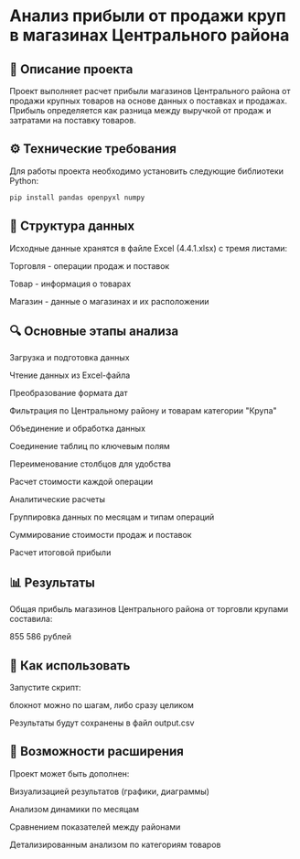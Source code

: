 # Анализ прибыли от продажи круп в магазинах Центрального района

## 📌 Описание проекта
Проект выполняет расчет прибыли магазинов Центрального района от продажи крупных товаров на основе данных о поставках и продажах. Прибыль определяется как разница между выручкой от продаж и затратами на поставку товаров.

## ⚙️ Технические требования
Для работы проекта необходимо установить следующие библиотеки Python:

```bash
pip install pandas openpyxl numpy
```
## 📂 Структура данных
Исходные данные хранятся в файле Excel (4.4.1.xlsx) с тремя листами:

Торговля - операции продаж и поставок

Товар - информация о товарах

Магазин - данные о магазинах и их расположении

## 🔍 Основные этапы анализа
Загрузка и подготовка данных

Чтение данных из Excel-файла

Преобразование формата дат

Фильтрация по Центральному району и товарам категории "Крупа"

Объединение и обработка данных

Соединение таблиц по ключевым полям

Переименование столбцов для удобства

Расчет стоимости каждой операции

Аналитические расчеты

Группировка данных по месяцам и типам операций

Суммирование стоимости продаж и поставок

Расчет итоговой прибыли

## 📊 Результаты
Общая прибыль магазинов Центрального района от торговли крупами составила:

855 586 рублей

## 🚀 Как использовать

Запустите скрипт:

блокнот можно по шагам, либо сразу целиком 

Результаты будут сохранены в файл output.csv

## 🔮 Возможности расширения
Проект может быть дополнен:

Визуализацией результатов (графики, диаграммы)

Анализом динамики по месяцам

Сравнением показателей между районами

Детализированным анализом по категориям товаров


